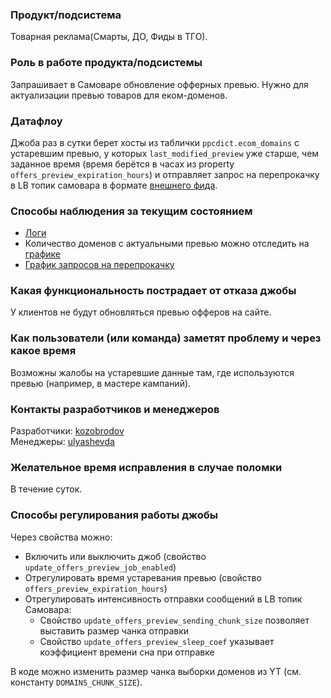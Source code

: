 ### Продукт/подсистема

Товарная реклама(Смарты, ДО, Фиды в ТГО).

### Роль в работе продукта/подсистемы

Запрашивает в Самоваре обновление офферных превью. Нужно для актуализации превью товаров для еком-доменов.

### Датафлоу

Джоба раз в сутки берет хосты из таблички `ppcdict.ecom_domains` c устаревшим превью, у которых `last_modified_preview`
уже старше, чем заданное время (время берётся в часах из property `offers_preview_expiration_hours`)
и отправляет запрос на перепрокачку в LB топик самовара в формате
[внешнего фида](https://wiki.yandex-team.ru/robot/samovar/feedsext/).


### Способы наблюдения за текущим состоянием

- [Логи](https://direct.yandex.ru/logviewer/short/vFt7ru6a4hDH59)
- Количество доменов с актуальными превью можно отследить на [графике](https://solomon.yandex-team.ru/?project=direct&cluster=app_java-jobs-push&service=push-monitoring&l.flow=EcomDomainStatusesMonitoringJob&l.env=production&l.host=CLUSTER&graph=auto&stack=false&downsamplingFill=none&secondaryGraphMode=bars&b=36d&e=)
- [График запросов на перепрокачку](https://solomon.yandex-team.ru/?project=samovar&cluster=primary-arnold&service=samovar_combustor_url&l.host=cluster&l.path=%2FCombustorPublicCounters%2FFeedsPushed%2FCount&l.Feed=check-host-for-smart-preview-ext&graph=auto&b=8d&e=)


### Какая функциональность пострадает от отказа джобы

У клиентов не будут обновляться превью офферов на сайте.

### Как пользователи (или команда) заметят проблему и через какое время

Возможны жалобы на устаревшие данные там, где используются превью (например, в мастере кампаний).

### Контакты разработчиков и менеджеров

Разработчики: [kozobrodov](https://staff.yandex-team.ru/kozobrodov) <br/>
Менеджеры: [ulyashevda](https://staff.yandex-team.ru/ulyashevda)


### Желательное время исправления в случае поломки

В течение суток.

### Способы регулирования работы джобы

Через свойства можно:
- Включить или выключить джоб (свойство `update_offers_preview_job_enabled`)
- Отрегулировать время устаревания превью (свойство `offers_preview_expiration_hours`)
- Отрегулировать интенсивность отправки сообщений в LB топик Самовара:
  - Свойство `update_offers_preview_sending_chunk_size` позволяет выставить размер чанка отправки
  - Свойство `update_offers_preview_sleep_coef` указывает коэффициент времени сна при отправке

В коде можно изменить размер чанка выборки доменов из YT (см. константу `DOMAINS_CHUNK_SIZE`).
